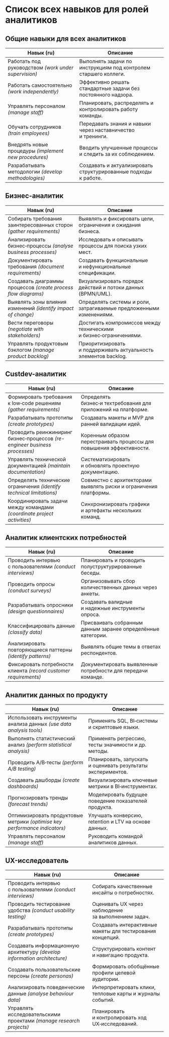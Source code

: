 
# Список всех навыков для ролей аналитиков

## Общие навыки для всех аналитиков
| Навык (ru)                                            | Описание                                                        |
| ----------------------------------------------------- | --------------------------------------------------------------- |
| Работать под руководством *(work under supervision)*  | Выполнять задачи по инструкциям под контролем старшего коллеги. |
| Работать самостоятельно *(work independently)*        | Эффективно решать стандартные задачи без постоянного надзора.   |
| Управлять персоналом *(manage staff)*                 | Планировать, распределять и контролировать работу команды.      |
| Обучать сотрудников *(train employees)*               | Передавать знания и навыки через наставничество и тренинги.     |
| Внедрять новые процедуры *(implement new procedures)* | Вводить улучшенные процессы и следить за их соблюдением.        |
| Разрабатывать методологии *(develop methodologies)*   | Создавать и актуализировать структурированные подходы к работе. |

## Бизнес-аналитик
| Навык (ru)                                                          | Описание                                                            |
| ------------------------------------------------------------------- | ------------------------------------------------------------------- |
| Собирать требования заинтересованных сторон *(gather requirements)* | Выявлять и фиксировать цели, ограничения и ожидания бизнеса.        |
| Анализировать бизнес‑процессы *(analyse business processes)*        | Исследовать и описывать процессы для поиска узких мест.             |
| Документировать требования *(document requirements)*                | Создавать функциональные и нефункциональные спецификации.           |
| Создавать диаграммы процессов *(create process flow diagrams)*      | Визуализировать порядок действий и потоки данных (BPMN/UML).        |
| Выявлять зоны влияния изменений *(identify impact of change)*       | Определять системы и роли, затрагиваемые предложенными изменениями. |
| Вести переговоры *(negotiate with stakeholders)*                    | Достигать компромиссов между техническими и бизнес‑ограничениями.   |
| Управлять продуктовым бэклогом *(manage product backlog)*           | Приоритизировать и поддерживать актуальность элементов backlog.     |

## Custdev-аналитик
| Навык (ru)                                                                 | Описание                                                             |
| -------------------------------------------------------------------------- | -------------------------------------------------------------------- |
| Формировать требования к low‑code решениям *(gather requirements)*         | Определять бизнес‑и техтребования для приложений на платформе.       |
| Разрабатывать прототипы *(create prototypes)*                              | Создавать макеты и MVP для ранней валидации идей.                    |
| Проводить реинжиниринг бизнес‑процессов *(re-engineer business processes)* | Коренным образом перестраивать процессы для повышения эффективности. |
| Управлять технической документацией *(maintain documentation)*             | Систематизировать и обновлять проектную документацию.                |
| Определять технические ограничения *(identify technical limitations)*      | Совместно с архитекторами выявлять риски и ограничения платформы.    |
| Координировать задачи между командами *(coordinate project activities)*    | Синхронизировать графики и артефакты нескольких команд.              |

## Аналитик клиентских потребностей
| Навык (ru)                                                       | Описание                                                     |
| ---------------------------------------------------------------- | ------------------------------------------------------------ |
| Проводить интервью с пользователями *(conduct interviews)*       | Планировать и проводить полуструктурированные беседы.        |
| Проводить опросы *(conduct surveys)*                             | Организовывать сбор количественных данных через анкеты.      |
| Разрабатывать опросники *(design questionnaires)*                | Создавать валидные и надежные инструменты опроса.            |
| Классифицировать данные *(classify data)*                        | Присваивать собранным данным заранее определённые категории. |
| Анализировать повторяющиеся паттерны *(identify patterns)*       | Выявлять общие темы в ответах респондентов.                  |
| Фиксировать потребности клиента *(record customer requirements)* | Документировать выявленные потребности для передачи команде. |


## Аналитик данных по продукту
| Навык (ru)                                                                 | Описание                                                     |
| -------------------------------------------------------------------------- | ------------------------------------------------------------ |
| Использовать инструменты анализа данных *(use data analysis tools)*        | Применять SQL, BI‑системы и скриптовые языки.                |
| Выполнять статистический анализ *(perform statistical analysis)*           | Применять регрессию, тесты значимости и др. методы.          |
| Проводить A/B‑тесты *(perform A/B testing)*                                | Планировать, запускать и оценивать результаты экспериментов. |
| Создавать дашборды *(create dashboards)*                                   | Визуализировать ключевые метрики в BI‑инструментах.          |
| Прогнозировать тренды *(forecast trends)*                                  | Моделировать будущее поведение показателей продукта.         |
| Оптимизировать продуктовые метрики *(optimise key performance indicators)* | Улучшать конверсию, retention и LTV на основе данных.        |
| Управлять персоналом *(manage staff)*                                      | Руководить командой аналитиков данных.                       |


## UX-исследователь
| Навык (ru)                                                                | Описание                                                   |
| ------------------------------------------------------------------------- | ---------------------------------------------------------- |
| Проводить интервью с пользователями *(conduct interviews)*                | Собирать качественные инсайты о потребностях.              |
| Проводить тестирование удобства *(conduct usability testing)*             | Оценивать UX через наблюдение за выполнением задач.        |
| Разрабатывать прототипы *(create prototypes)*                             | Создавать интерактивные макеты для тестирования концепций. |
| Создавать информационную архитектуру *(develop information architecture)* | Структурировать контент и навигацию продукта.              |
| Создавать пользовательские персоны *(create personas)*                    | Формировать обобщённые профили целевой аудитории.          |
| Анализировать поведенческие данные *(analyse behaviour data)*             | Интерпретировать клики, тепловые карты и журналы событий.  |
| Управлять исследовательскими проектами *(manage research projects)*       | Планировать и контролировать ход UX‑исследований.          |
